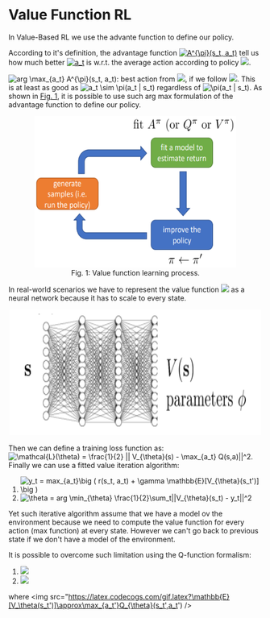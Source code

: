 # Value Function RL
In Value-Based RL we use the advante function to define our policy.

According to it's definition, the advantage function <a href="https://www.codecogs.com/eqnedit.php?latex=A^{\pi}(s_t,&space;a_t)" target="_blank"><img src="https://latex.codecogs.com/gif.latex?A^{\pi}(s_t,&space;a_t)" title="A^{\pi}(s_t, a_t)" /></a> tell us how much better <a href="https://www.codecogs.com/eqnedit.php?latex=a_t" target="_blank"><img src="https://latex.codecogs.com/gif.latex?a_t" title="a_t" /></a> is w.r.t. the average action according to policy <a href="https://www.codecogs.com/eqnedit.php?latex=\pi" target="_blank"><img src="https://latex.codecogs.com/gif.latex?\pi"/></a>.

<img src="https://latex.codecogs.com/gif.latex?arg&space;\max_{a_t}&space;A^{\pi}(s_t,&space;a_t)" title="arg \max_{a_t} A^{\pi}(s_t, a_t)" />: best action from <img src="https://latex.codecogs.com/gif.latex?s_t"/>, if we follow <img src="https://latex.codecogs.com/gif.latex?\pi"/>. This is at least as good as <img src="https://latex.codecogs.com/gif.latex?a_t\sim\pi(a_t|s_t)" title="a_t \sim \pi(a_t | s_t)" /> regardless of <img src="https://latex.codecogs.com/gif.latex?\pi(a_t|s_t)" title="\pi(a_t | s_t)" />.
As shown in [Fig. 1](#fig-v-function-learning), it is possible to use such arg max formulation of the advantage function to define our policy.


<p align="center">
    <img src="./figures/v-function-learning-process.png" width="400px" height="300px"/>
    <br />
    <a name="fig-v-function-learning"> Fig. 1: Value function learning process.</a>
</p>


In real-world scenarios we have to represent the value function <img src="https://latex.codecogs.com/gif.latex?V^{\pi}(s_t)" /> as a neural network because it has to scale to every state.

<p align="center">
    <img src="./figures/value-function-approx.png" width="500px" height="250px"/>
    <br />
</p>

Then we can define a training loss function as: <img src="https://latex.codecogs.com/gif.latex?\mathcal{L}(\theta)&space;=&space;\frac{1}{2}&space;||&space;V_{\theta}(s)&space;-&space;\max_{a_t}&space;Q(s,a)||^2" title="\mathcal{L}(\theta) = \frac{1}{2} || V_{\theta}(s) - \max_{a_t} Q(s,a)||^2" />.
Finally we can use a fitted value iteration algorithm:
1. <img src="https://latex.codecogs.com/gif.latex?y_t&space;=&space;max_{a_t}\big&space;(&space;r(s_t,&space;a_t)&space;&plus;&space;\gamma&space;\mathbb{E}[V_{\theta}(s_t')]&space;\big&space;)" title="y_t = max_{a_t}\big ( r(s_t, a_t) + \gamma \mathbb{E}[V_{\theta}(s_t')] \big )" />
2. <img src="https://latex.codecogs.com/gif.latex?\theta&space;=&space;arg&space;\min_{\theta}&space;\frac{1}{2}\sum_t||V_{\theta}(s_t)&space;-&space;y_t||^2" title="\theta = arg \min_{\theta} \frac{1}{2}\sum_t||V_{\theta}(s_t) - y_t||^2" />
Yet such iterative algorithm assume that we have a model ov the environment because we need to compute the value function for every action (max function) at every state. However we can't go back to previous state if we don't have a model of the environment.

It is possible to overcome such limitation using the Q-function formalism:
1. <img src="https://latex.codecogs.com/gif.latex?y_t&space;=&space;r(s_t,&space;a_t)&space;&plus;&space;\gamma&space;\mathbb{E}[V_{\theta}(s_t')]" />
2. <img src="https://latex.codecogs.com/gif.latex?\theta&space;=&space;arg&space;\min_{\theta}&space;\frac{1}{2}\sum_t||Q_{\theta}(s_t,a_t)&space;-&space;y_t||^2" />
where <img src="https://latex.codecogs.com/gif.latex?\mathbb{E}[V_\theta(s_t')]\approx\max_{a_t'}Q_{\theta}(s_t',a_t') />